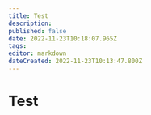 ```yaml
---
title: Test
description: 
published: false
date: 2022-11-23T10:18:07.965Z
tags: 
editor: markdown
dateCreated: 2022-11-23T10:13:47.800Z
---
```


# Test

<div class="podcast-player">
</div>